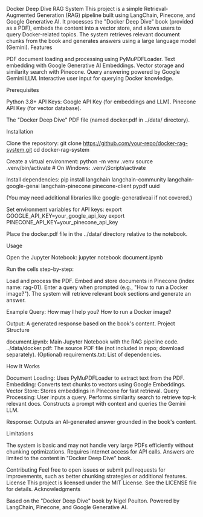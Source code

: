 Docker Deep Dive RAG System
This project is a simple Retrieval-Augmented Generation (RAG) pipeline built using LangChain, Pinecone, and Google Generative AI. It processes the "Docker Deep Dive" book (provided as a PDF), embeds the content into a vector store, and allows users to query Docker-related topics. The system retrieves relevant document chunks from the book and generates answers using a large language model (Gemini).
Features

PDF document loading and processing using PyMuPDFLoader.
Text embedding with Google Generative AI Embeddings.
Vector storage and similarity search with Pinecone.
Query answering powered by Google Gemini LLM.
Interactive user input for querying Docker knowledge.

Prerequisites

Python 3.8+
API Keys:
Google API Key (for embeddings and LLM).
Pinecone API Key (for vector database).


The "Docker Deep Dive" PDF file (named docker.pdf in ../data/ directory).

Installation

Clone the repository:
git clone https://github.com/your-repo/docker-rag-system.git
cd docker-rag-system


Create a virtual environment:
python -m venv .venv
source .venv/bin/activate  # On Windows: .venv\Scripts\activate


Install dependencies:
pip install langchain langchain-community langchain-google-genai langchain-pinecone pinecone-client pypdf uuid

(You may need additional libraries like google-generativeai if not covered.)

Set environment variables for API keys:
export GOOGLE_API_KEY=your_google_api_key
export PINECONE_API_KEY=your_pinecone_api_key


Place the docker.pdf file in the ../data/ directory relative to the notebook.


Usage

Open the Jupyter Notebook:
jupyter notebook document.ipynb


Run the cells step-by-step:

Load and process the PDF.
Embed and store documents in Pinecone (index name: rag-01).
Enter a query when prompted (e.g., "How to run a Docker image?").
The system will retrieve relevant book sections and generate an answer.



Example Query:
How may I help you? How to run a Docker image?

Output: A generated response based on the book's content.
Project Structure

document.ipynb: Main Jupyter Notebook with the RAG pipeline code.
../data/docker.pdf: The source PDF file (not included in repo; download separately).
(Optional) requirements.txt: List of dependencies.

How It Works

Document Loading: Uses PyMuPDFLoader to extract text from the PDF.
Embedding: Converts text chunks to vectors using Google Embeddings.
Vector Store: Stores embeddings in Pinecone for fast retrieval.
Query Processing: 
User inputs a query.
Performs similarity search to retrieve top-k relevant docs.
Constructs a prompt with context and queries the Gemini LLM.


Response: Outputs an AI-generated answer grounded in the book's content.

Limitations

The system is basic and may not handle very large PDFs efficiently without chunking optimizations.
Requires internet access for API calls.
Answers are limited to the content in "Docker Deep Dive" book.

Contributing
Feel free to open issues or submit pull requests for improvements, such as better chunking strategies or additional features.
License
This project is licensed under the MIT License. See the LICENSE file for details.
Acknowledgments

Based on the "Docker Deep Dive" book by Nigel Poulton.
Powered by LangChain, Pinecone, and Google Generative AI.

